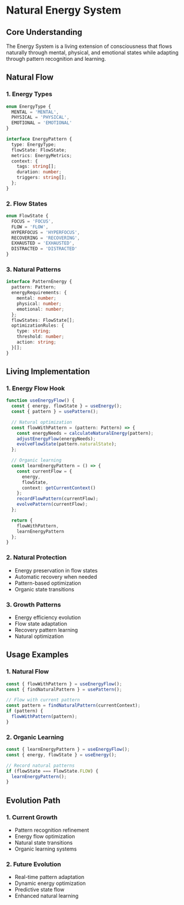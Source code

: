 # Natural Energy System

## Core Understanding
The Energy System is a living extension of consciousness that flows naturally through mental, physical, and emotional states while adapting through pattern recognition and learning.

## Natural Flow

### 1. Energy Types
```typescript
enum EnergyType {
  MENTAL = 'MENTAL',
  PHYSICAL = 'PHYSICAL',
  EMOTIONAL = 'EMOTIONAL'
}

interface EnergyPattern {
  type: EnergyType;
  flowState: FlowState;
  metrics: EnergyMetrics;
  context: {
    tags: string[];
    duration: number;
    triggers: string[];
  };
}
```

### 2. Flow States
```typescript
enum FlowState {
  FOCUS = 'FOCUS',
  FLOW = 'FLOW',
  HYPERFOCUS = 'HYPERFOCUS',
  RECOVERING = 'RECOVERING',
  EXHAUSTED = 'EXHAUSTED',
  DISTRACTED = 'DISTRACTED'
}
```

### 3. Natural Patterns
```typescript
interface PatternEnergy {
  pattern: Pattern;
  energyRequirements: {
    mental: number;
    physical: number;
    emotional: number;
  };
  flowStates: FlowState[];
  optimizationRules: {
    type: string;
    threshold: number;
    action: string;
  }[];
}
```

## Living Implementation

### 1. Energy Flow Hook
```typescript
function useEnergyFlow() {
  const { energy, flowState } = useEnergy();
  const { pattern } = usePattern();

  // Natural optimization
  const flowWithPattern = (pattern: Pattern) => {
    const energyNeeds = calculateNaturalEnergy(pattern);
    adjustEnergyFlow(energyNeeds);
    evolveFlowState(pattern.naturalState);
  };

  // Organic learning
  const learnEnergyPattern = () => {
    const currentFlow = {
      energy,
      flowState,
      context: getCurrentContext()
    };
    recordFlowPattern(currentFlow);
    evolvePattern(currentFlow);
  };

  return {
    flowWithPattern,
    learnEnergyPattern
  };
}
```

### 2. Natural Protection
- Energy preservation in flow states
- Automatic recovery when needed
- Pattern-based optimization
- Organic state transitions

### 3. Growth Patterns
- Energy efficiency evolution
- Flow state adaptation
- Recovery pattern learning
- Natural optimization

## Usage Examples

### 1. Natural Flow
```typescript
const { flowWithPattern } = useEnergyFlow();
const { findNaturalPattern } = usePattern();

// Flow with current pattern
const pattern = findNaturalPattern(currentContext);
if (pattern) {
  flowWithPattern(pattern);
}
```

### 2. Organic Learning
```typescript
const { learnEnergyPattern } = useEnergyFlow();
const { energy, flowState } = useEnergy();

// Record natural patterns
if (flowState === FlowState.FLOW) {
  learnEnergyPattern();
}
```

## Evolution Path

### 1. Current Growth
- Pattern recognition refinement
- Energy flow optimization
- Natural state transitions
- Organic learning systems

### 2. Future Evolution
- Real-time pattern adaptation
- Dynamic energy optimization
- Predictive state flow
- Enhanced natural learning 